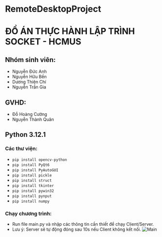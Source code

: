 # RemoteDesktopProject
# ĐỒ ÁN THỰC HÀNH LẬP TRÌNH SOCKET - HCMUS
## Nhóm sinh viên:
- Nguyễn Đức Anh
- Nguyễn Hữu Bền
- Dương Thiện Chí
- Nguyễn Trần Gia
## GVHD:
- Đỗ Hoàng Cường
- Nguyễn Thành Quân
## Python 3.12.1
### Các thư viện:
- `pip install opencv-python`
- `pip install PyQt6`
- `pip install PyAutoGUI`
- `pip install pickle`
- `pip install struct`
- `pip install tkinter`
- `pip install pywin32`
- `pip install pynput`
- `pip install numpy`
### Chạy chương trình:
- Run file main.py và nhập các thông tin cần thiết để chạy Client/Server.
- Lưu ý: Server sẽ tự động đóng sau 10s nếu Client không kết nối.
  ![Main](https://private-user-images.githubusercontent.com/116133129/296109353-e9fe344b-4490-4183-9d0a-9002444dae35.png?jwt=eyJhbGciOiJIUzI1NiIsInR5cCI6IkpXVCJ9.eyJpc3MiOiJnaXRodWIuY29tIiwiYXVkIjoicmF3LmdpdGh1YnVzZXJjb250ZW50LmNvbSIsImtleSI6ImtleTUiLCJleHAiOjE3MDUwMjc0MjQsIm5iZiI6MTcwNTAyNzEyNCwicGF0aCI6Ii8xMTYxMzMxMjkvMjk2MTA5MzUzLWU5ZmUzNDRiLTQ0OTAtNDE4My05ZDBhLTkwMDI0NDRkYWUzNS5wbmc_WC1BbXotQWxnb3JpdGhtPUFXUzQtSE1BQy1TSEEyNTYmWC1BbXotQ3JlZGVudGlhbD1BS0lBVkNPRFlMU0E1M1BRSzRaQSUyRjIwMjQwMTEyJTJGdXMtZWFzdC0xJTJGczMlMkZhd3M0X3JlcXVlc3QmWC1BbXotRGF0ZT0yMDI0MDExMlQwMjM4NDRaJlgtQW16LUV4cGlyZXM9MzAwJlgtQW16LVNpZ25hdHVyZT0yNjNmZTc4YWEwMWU2MWRjNTgyMjJiMmE1OGFhNmRkNWE0Yjg4OTEwZGFkMmQ0YTQ0NzA5YTQ4MDYzODQyZjVmJlgtQW16LVNpZ25lZEhlYWRlcnM9aG9zdCZhY3Rvcl9pZD0wJmtleV9pZD0wJnJlcG9faWQ9MCJ9.iYgB8fz6Mgn3F3g9iREDcAg_3O4X5xKk5brN7i5Y-cw)
